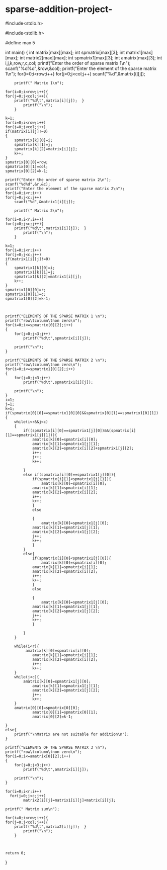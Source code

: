 # sparse-addition-project-
#include<stdio.h>

#include<stdlib.h>

#define max 5

int main()
{
	int matrix[max][max];
	int spmatrix[max][3];
	int matrix1[max][max];
    int matrix2[max][max];
	int spmatrix1[max][3];
	int amatrix[max][3];
	int i,j,k,row,r,c,col;
	printf("Enter the order of sparse matrix 1\n");
	scanf("%d%d",&row,&col);
	printf("Enter the element of the sparse matrix 1\n");
	for(i=0;i<row;i++)
	for(j=0;j<col;j++)
		scanf("%d",&matrix[i][j]);
		
		printf(" Matrix 1\n");
		
 	for(i=0;i<row;i++){
	for(j=0;j<col;j++){
		printf("%d\t",matrix[i][j]);  }
			printf("\n");
		}
		
	k=1;
	for(i=0;i<row;i++)
	for(j=0;j<col;j++)
	if(matrix[i][j]!=0)
	{
		spmatrix[k][0]=i;
		spmatrix[k][1]=j;
		spmatrix[k][2]=matrix[i][j];
		k++;
	}
	spmatrix[0][0]=row;
	spmatrix[0][1]=col;
	spmatrix[0][2]=k-1;
	
	printf("Enter the order of sparse matrix 2\n");
	scanf("%d%d",&r,&c);
	printf("Enter the element of the sparse matrix 2\n");
	for(i=0;i<r;i++)
	for(j=0;j<c;j++)
		scanf("%d",&matrix1[i][j]);
		
		printf(" Matrix 2\n");
		
 	for(i=0;i<r;i++){
	for(j=0;j<c;j++){
		printf("%d\t",matrix1[i][j]);  }
			printf("\n");
		}
		
	k=1;
	for(i=0;i<r;i++)
	for(j=0;j<c;j++)
	if(matrix1[i][j]!=0)
	{
		spmatrix1[k][0]=i;
		spmatrix1[k][1]=j;
		spmatrix1[k][2]=matrix1[i][j];
		k++;
	}
	spmatrix1[0][0]=r;
	spmatrix1[0][1]=c;
	spmatrix1[0][2]=k-1;
	
	

	printf("ELEMENTS OF THE SPARSE MATRIX 1 \n");
	printf("row\tcolumn\tnon zero\n");
	for(i=0;i<=spmatrix[0][2];i++)
	{
		for(j=0;j<3;j++)
			printf("%d\t",spmatrix[i][j]);

		printf("\n");
	}
	
	printf("ELEMENTS OF THE SPARSE MATRIX 2 \n");
	printf("row\tcolumn\tnon zero\n");
	for(i=0;i<=spmatrix1[0][2];i++)
	{
		for(j=0;j<3;j++)
			printf("%d\t",spmatrix1[i][j]);

		printf("\n");
	}
	i=1;
	j=1;
	k=1;
	if(spmatrix[0][0]==spmatrix1[0][0]&&spmatrix[0][1]==spmatrix1[0][1])
	{
	    while(i<r&&j<c)
	    {
	        if((spmatrix[i][0]==spmatrix1[j][0])&&(spmatrix[i][1]==spmatrix1[j][1])){
	            amatrix[k][0]=spmatrix[i][0];
	            amatrix[k][1]=spmatrix1[j][1];
	            amatrix[k][2]=spmatrix[i][2]+spmatrix1[j][2];
	            i++;
	            j++;
	            k++;
	            
	        }
	        else if(spmatrix[i][0]==spmatrix1[j][0]){
	            if(spmatrix[i][1]<spmatrix1[j][1]){
	                amatrix[k][0]=spmatrix[i][0];
	            amatrix[k][1]=spmatrix[i][1];
	            amatrix[k][2]=spmatrix[i][2];
	            i++;
	            k++;
	            }
	            else
	            
	            {
	                amatrix[k][0]=spmatrix1[j][0];
	            amatrix[k][1]=spmatrix1[j][1];
	            amatrix[k][2]=spmatrix1[j][2];
	            j++;
	            k++;
	            }
	        }
	        else{
	            if(spmatrix[i][0]<spmatrix1[j][0]){
	                amatrix[k][0]=spmatrix[i][0];
	            amatrix[k][1]=spmatrix[i][1];
	            amatrix[k][2]=spmatrix[i][2];
	            i++;
	            k++;
	            }
	            else
	            
	            {
	                amatrix[k][0]=spmatrix1[j][0];
	            amatrix[k][1]=spmatrix1[j][1];
	            amatrix[k][2]=spmatrix1[j][2];
	            j++;
	            k++;
	            }
	            
	        }
	    }
	    
	    while(i<r){
	         amatrix[k][0]=spmatrix[i][0];
	            amatrix[k][1]=spmatrix[i][1];
	            amatrix[k][2]=spmatrix[i][2];
	            i++;
	            k++;
	    }
	    while(j<c){
	        amatrix[k][0]=spmatrix1[j][0];
	            amatrix[k][1]=spmatrix1[j][1];
	            amatrix[k][2]=spmatrix1[j][2];
	            j++;
	            k++;
	    }
	    amatrix[0][0]=spmatrix[0][0];
	            amatrix[0][1]=spmatrix[0][1];
	            amatrix[0][2]=k-1;
	    
	}
	else{
	    printf("\nMatrix are not suitable for addition\n");
	}
	
	printf("ELEMENTS OF THE SPARSE MATRIX 3 \n");
	printf("row\tcolumn\tnon zero\n");
	for(i=0;i<=amatrix[0][2];i++)
	{
		for(j=0;j<3;j++)
			printf("%d\t",amatrix[i][j]);

		printf("\n");
	}
	
	for(i=0;i<r;i++)
	  for(j=0;j<c;j++)
	        matrix2[i][j]=matrix1[i][j]+matrix[i][j];
	        
	printf(" Matrix sum\n");
		
 	for(i=0;i<row;i++){
	for(j=0;j<col;j++){
		printf("%d\t",matrix2[i][j]);  }
			printf("\n");
		}
	        
	 
	
	return 0;
}
